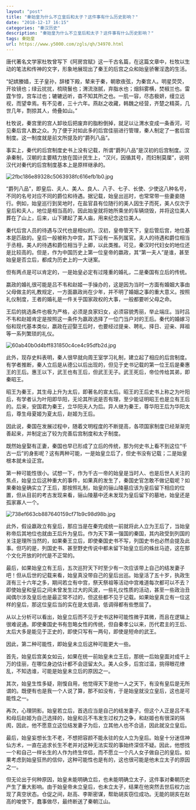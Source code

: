 ```yaml
---
layout: "post"
title: "秦始皇为什么不立皇后和太子？这件事有什么历史影响？"
date: "2018-12-17 16:15"
categories: "秦汉历史"
description: "秦始皇为什么不立皇后和太子？这件事有什么历史影响？"
tags: 秦始皇
url: https://www.y5000.com/zgls/qh/34970.html
---
```






唐代著名文学家杜牧曾写下《阿房宫赋》这一千古名篇，在这篇文章中，杜牧以生动的笔法和传神的文字，形象地展现出了秦王的后宫之众和始皇骄奢淫逸的生活。

“妃嫔媵嫱，王子皇孙，辞楼下殿，辇来于秦，朝歌夜弦，为秦宫人。明星荧荧，开妆镜也；绿云扰扰，梳晓鬟也；渭流涨腻，弃脂水也；烟斜雾横，焚椒兰也。雷霆乍惊，宫车过也；辘辘远听，杳不知其所之也。一肌一容，尽态极妍，缦立远视，而望幸焉。有不见者，三十六年。燕赵之收藏，韩魏之经营，齐楚之精英，几世几年，剽掠其人，倚叠如山。”

杜牧说，秦宫里的宫人卸妆后把废弃的脂粉倒掉，就足以让渭水变成一条香河，可见秦后宫人数之众。为了便于对如此多的后宫佳丽进行管理，秦人制定了一套后宫制度。这一制度就是前文所提及的“爵列八品”。

事实上，秦代的后宫制度史书上没有记载，所谓“爵列八品”是汉初的后宫制度。汉承秦制，汉朝的主要精力放在国计民生上，“汉兴，因循其号，而妇制莫厘”，说明汉代对秦代的后宫制度基本上是原样继承的。

![2fbc186e89328c5063938fc616efb1b0.jpg](https://img.y5000.com/uploads/allimg/181018/2fbc186e89328c5063938fc616efb1b0.jpg)

“爵列八品”，即皇后、夫人、美人、良人、八子、七子、长使、少使这八种名号，不同的名号对应不同的爵位和待遇。据记载，始皇出巡时，也常常带一些妻妾随行。例如，始皇巡行到吴地时，在盐官县有位随行的美人因生子而死，美人仅次于皇后和夫人，地位是相当高的，因此始皇就将她所乘坐的车辆烧毁，并将这位美人葬在了山上，后来，山下建起了美人庙，用来纪念这位美人。

秦代后宫人员的待遇与汉代也是相似的。汉初，皇帝管天下，皇后管后宫，地位基本是匹敌的。皇后一般被称为中宫，其下设有一系列属官。夫人的待遇和爵位相当于丞相，美人的待遇和爵位相当于上卿，以此类推。可见，秦汉时代妇女的地位还是比较高的。但是，作为中国历史上第一位皇帝的嬴政，其“第一夫人”是谁，甚至始皇是否立后，都成为历史上的一大谜案。

但有两点是可以肯定的，一是始皇必定有过隆重的婚礼，二是秦国有立后的传统。

嬴政的婚礼很可能是吕不韦和赵姬一手操办的，这是因为当时一方面有婚姻大事由父母做主的礼教规定，一方面嬴政尚在少年，并不明了婚姻之事的重大意义。按照礼仪制度，王者的婚礼是一件关乎国家政权的大事，一般都要听父母之命。

王后的挑选条件也极为严格，必须是良家妇女，必须容貌秀丽，举止端庄。当时吕不韦和赵姬肯定是按照这一条件为嬴政选择了一位门当户对的王后。秦代的婚嫁习俗和现代基本类似，嬴政在迎娶王后时，也要经过提亲、聘礼、择日、迎亲、拜祖等一系列繁琐的礼仪。

![60ab40b0d4bff831850c4ce4c95dfb2d.jpg](https://img.y5000.com/uploads/allimg/181018/60ab40b0d4bff831850c4ce4c95dfb2d.jpg)

此外，现存史料表明，秦人很早就向周王室学习礼制，建立起了相应的后宫制度。有学者推断，秦人立后是从德公以后出现的，但见于史书记载的第一位王后是秦惠王的王后。惠王以下，武王也有王后，但武王无子。武王死后，帝位传给其弟，即秦昭王。

昭王为秦王，其生母上升为太后，即著名的宣太后。昭王的王后史书上称之为叶阳后，有学者认为叶阳即华阳，无论其所说是否有理，至少能证明昭王也是立有王后的。后来，安国君为秦王，立华阳夫人为后。异人继为秦王，尊华阳王后为华阳太后，尊生母夏姬为夏太后，赵姬为王后。

因此说，秦国在发展过程中，随着文明程度的不断提高，各项国家制度已经渐渐完善起来，并制定出了较为完善后宫制度和太子制度。

既然始皇娶有正妻，秦国也早已形成了立后的传统，那为何史书上看不到这位“千古一后”的身影呢？这有两种可能，一是始皇立后了，但史书没有记载；二是始皇根本就未设正宫。

第一种可能性很小。试想一下，作为千古一帝的始皇是当时人、也是后世人关注的焦点，始皇立后这种重大的事件，如果真的发生了，秦国史官怎敢不做记载呢？如果秦始皇确实立了王后，那按照礼制，始皇的骊山陵墓应该为皇后留下相应的位置，但从目前的考古发现来看，骊山陵墓中还未发现为皇后留下的墓地，始皇还是孤家寡人一个。

![738ef663cb887640159cf71b9c98d98b.jpg](https://img.y5000.com/uploads/allimg/181018/738ef663cb887640159cf71b9c98d98b.jpg)

此外，假设嬴政立有皇后，那应当是在秦完成统一前就将此人立为王后了，当始皇称帝后其地位也就由王后升为皇后。作为天下第一强国的秦国，其内政受到列国的关注是理所当然的，如果秦王立后，即使秦国史书不写，列国史书也必然会提及此事。但巧的是，列国史书、甚至野史传说中都未留下始皇立后的蛛丝马迹，这在那个文化开放的时代是不正常的。

最后，如果始皇立有王后，五次巡狩天下时至少有一次应该带上自己的结发妻子吧！但从后世的记载来看，始皇真没带自己的皇后出巡。始皇活了五十岁，执政生涯有三十六年之多，期间若立有中宫，祭天祭祖等活动中宫难道每次都可以不去？即使始皇和皇后之间未曾发生过大的风波，一些礼仪性质的活动，甚至一些政治丑闻偶尔涉及皇后也是最正常不过的，但这些都不见于记载。如果始皇真立有一位这样的皇后，那这位皇后当的实在是太低调，低调得都有些憋屈了。

从以上分析可以看出，始皇立后而不见于史书这种可能性微乎其微，而且在逻辑上很难说通。即使秦国史书有忽略女性的传统，但自秦孝公以来，历代君主的王后、太后大多是能见于正史的，即使只写有一两句，即使是短命的武王。

因此，第二种可能性，即始皇未立后这种可能更大一些。

首先，始皇后宫美女如云，如果在统一前始皇未立王后，那统一后始皇面对成千上万的佳丽，在哪位身边估计都不会逗留太久。美人众多，后宫过滥，挑得眼花缭乱，不知选谁，可能是始皇未立后的原因之一。

其次，始皇生性多疑，刚愎自用，他觉得天下是他一人之天下，有没有皇后是无所谓的。既便有也是我一个人说了算，那不如没有，于是始皇就没立皇后，这也是可能性之一。

再次，心理阴影。始皇若立后，首选应当是自己的结发妻子。但这个人正是吕不韦和母后赵姬为自己选择的，始皇和吕不韦发生过权力之争，和赵姬也有很深的隔阂，因此，他不愿意立这位结发妻子为后，立其他人也不合适，因此就没立皇后。

最后，始皇妄想长生不老，不想把容颜不能永驻的女人立为皇后。始皇十分迷信神仙方术，一直在追求长生不老并对这种无法实现的事始终深信不疑。因此，他想找一个和自己一样长生的人作为终生伴侣，而不愿立一个凡人女子做自己的皇后。如果考虑到始皇狂热的信仰，这种可能性也是有的，这也很可能是他未立太子的原因之一。

但无论出于何种原因，始皇未能明确立后，也未能明确立太子，这件事对秦朝历史产生了重大影响。由于始皇帝未立皇后，也未立太子，结果在他突然去世后权力出现了真空状态。仓促之间，赵高、李斯密谋，帮助胡亥窃位成功。无能的胡亥在赵高的唆使下，蠢事做尽，最终断送了秦朝江山。
